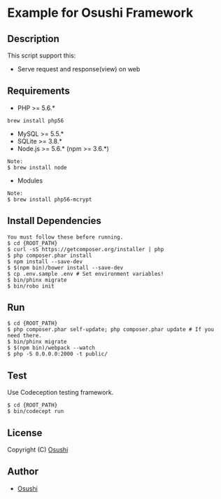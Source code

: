 # Example for Osushi Framework

Description
---
This script support this:
+ Serve request and response(view) on web  

Requirements
---
- PHP >= 5.6.*
```
brew install php56
```
- MySQL >= 5.5.*
- SQLite >= 3.8.*
- Node.js >= 5.6.* (npm >= 3.6.*)
```
Note:
$ brew install node
```
- Modules
```
Note:
$ brew install php56-mcrypt
```

Install Dependencies
---

```
You must follow these before running.
$ cd {ROOT_PATH}
$ curl -sS https://getcomposer.org/installer | php
$ php composer.phar install
$ npm install --save-dev
$ $(npm bin)/bower install --save-dev
$ cp .env.sample .env # Set environment variables!
$ bin/phinx migrate
$ bin/robo init
```

Run
---

```
$ cd {ROOT_PATH}
$ php composer.phar self-update; php composer.phar update # If you need there.
$ bin/phinx migrate
$ $(npm bin)/webpack --watch
$ php -S 0.0.0.0:2000 -t public/
```

Test
---

Use Codeception testing framework.

```
$ cd {ROOT_PATH}
$ bin/codecept run
```

License
---

Copyright (C) [Osushi](https://github.com/Osushi)

Author
---

* [Osushi](https://github.com/Osushi)
